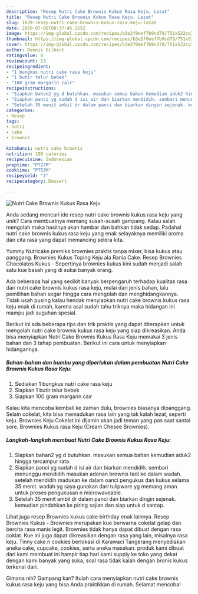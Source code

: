 ```yaml
---
description: "Resep Nutri Cake Brownis Kukus Rasa Keju, Lezat"
title: "Resep Nutri Cake Brownis Kukus Rasa Keju, Lezat"
slug: 1639-resep-nutri-cake-brownis-kukus-rasa-keju-lezat
date: 2020-07-06T00:37:45.155Z
image: https://img-global.cpcdn.com/recipes/b3e2f0eef7b9cd79/751x532cq70/nutri-cake-brownis-kukus-rasa-keju-foto-resep-utama.jpg
thumbnail: https://img-global.cpcdn.com/recipes/b3e2f0eef7b9cd79/751x532cq70/nutri-cake-brownis-kukus-rasa-keju-foto-resep-utama.jpg
cover: https://img-global.cpcdn.com/recipes/b3e2f0eef7b9cd79/751x532cq70/nutri-cake-brownis-kukus-rasa-keju-foto-resep-utama.jpg
author: Dennis Gilbert
ratingvalue: 4
reviewcount: 13
recipeingredient:
- "1 bungkus nutri cake rasa keju"
- "1 butir telur bebek"
- "100 gram margarin cair"
recipeinstructions:
- "Siapkan bahan2 yg d butuhkan. masukan semua bahan kemudian aduk2 hingga tercampur rata."
- "Siapkan panci yg sudah d isi air dan biarkan mendidih. sembari menunggu mendidih masukan adonan brownis tadi ke dalam wadah. setelah mendidih madukan ke dalam oanci pengukus dan kukus selama 35 menit. wadah yg saya gunakan dari tulipware yg memang aman untuk proses pengukusan n microwaveable."
- "Setelah 35 menit ambil dr dalam panci dan biarkan dingin sejenak. kemudian pindahkan ke piring sajian dan siap untuk d santap."
categories:
- Resep
tags:
- nutri
- cake
- brownis

katakunci: nutri cake brownis 
nutrition: 190 calories
recipecuisine: Indonesian
preptime: "PT27M"
cooktime: "PT53M"
recipeyield: "3"
recipecategory: Dessert

---
```



![Nutri Cake Brownis Kukus Rasa Keju](https://img-global.cpcdn.com/recipes/b3e2f0eef7b9cd79/751x532cq70/nutri-cake-brownis-kukus-rasa-keju-foto-resep-utama.jpg)

Anda sedang mencari ide resep nutri cake brownis kukus rasa keju yang unik? Cara membuatnya memang susah-susah gampang. Kalau salah mengolah maka hasilnya akan hambar dan bahkan tidak sedap. Padahal nutri cake brownis kukus rasa keju yang enak selayaknya memiliki aroma dan cita rasa yang dapat memancing selera kita.

Yummy Nutricake premiks brownies praktis tanpa mixer, bisa kukus atau panggang. Brownies Kukus Toping Keju ala Rania Cake. Resep Brownies Chocolatos Kukus - Sepertinya brownies kukus kini sudah menjadi salah satu kue basah yang di sukai banyak orang.

Ada beberapa hal yang sedikit banyak berpengaruh terhadap kualitas rasa dari nutri cake brownis kukus rasa keju, mulai dari jenis bahan, lalu pemilihan bahan segar hingga cara mengolah dan menghidangkannya. Tidak usah pusing kalau hendak menyiapkan nutri cake brownis kukus rasa keju enak di rumah, karena asal sudah tahu triknya maka hidangan ini mampu jadi suguhan spesial.


Berikut ini ada beberapa tips dan trik praktis yang dapat diterapkan untuk mengolah nutri cake brownis kukus rasa keju yang siap dikreasikan. Anda bisa menyiapkan Nutri Cake Brownis Kukus Rasa Keju memakai 3 jenis bahan dan 3 tahap pembuatan. Berikut ini cara untuk menyiapkan hidangannya.

<!--inarticleads1-->

##### Bahan-bahan dan bumbu yang diperlukan dalam pembuatan Nutri Cake Brownis Kukus Rasa Keju:

1. Sediakan 1 bungkus nutri cake rasa keju
1. Siapkan 1 butir telur bebek
1. Siapkan 100 gram margarin cair


Kalau kita mencoba kembali ke zaman dulu, brownies biasanya dipanggang. Selain cokelat, kita bisa memadukan rasa lain yang tak kalah lezat, seperti keju. Brownies Keju Cokelat ini dijamin akan jadi teman yang pas saat santai sore. Brownies Kukus rasa Keju (Cream Chesee Brownies). 

<!--inarticleads2-->

##### Langkah-langkah membuat Nutri Cake Brownis Kukus Rasa Keju:

1. Siapkan bahan2 yg d butuhkan. masukan semua bahan kemudian aduk2 hingga tercampur rata.
1. Siapkan panci yg sudah d isi air dan biarkan mendidih. sembari menunggu mendidih masukan adonan brownis tadi ke dalam wadah. setelah mendidih madukan ke dalam oanci pengukus dan kukus selama 35 menit. wadah yg saya gunakan dari tulipware yg memang aman untuk proses pengukusan n microwaveable.
1. Setelah 35 menit ambil dr dalam panci dan biarkan dingin sejenak. kemudian pindahkan ke piring sajian dan siap untuk d santap.


Lihat juga resep Brownies kukus cake birthday enak lainnya. Resep Brownies Kukus - Brownies merupakan kue berwarna cokelat gelap dan bercita rasa manis legit. Brownies tidak hanya dapat dibuat dengan rasa coklat. Kue ini juga dapat dikreasikan dengan rasa yang lain, misalnya rasa keju. Tinny cake n cookies berlokasi di Karawaci Tangerang menyediakan aneka cake, cupcake, cookies, serta aneka masakan. produk kami dibuat dari kami membuat ini hampir tiap hari kami supply ke toko yang dekat dengan kami banyak yang suka, soal rasa tidak kalah dengan bronis kukus terkenal dari. 

Gimana nih? Gampang kan? Itulah cara menyiapkan nutri cake brownis kukus rasa keju yang bisa Anda praktikkan di rumah. Selamat mencoba!
